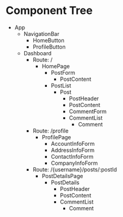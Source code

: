 # Component Tree

- App
  - NavigationBar
    - HomeButton
    - ProfileButton
  - Dashboard
    - Route: /
      - HomePage
        - PostForm
          - PostContent
        - PostList
          - Post
            - PostHeader
            - PostContent
            - CommentForm
            - CommentList
              - Comment
    - Route: /profile
      - ProfilePage
        - AccountInfoForm
        - AddressInfoForm
        - ContactInfoForm
        - CompanyInfoForm
    - Route: /{username}/posts/:postId
      - PostDetailsPage
        - PostDetails
          - PostHeader
          - PostContent
          - CommentList
            - Comment
